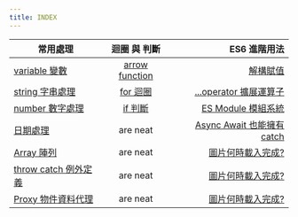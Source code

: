 ```yaml
---
title: INDEX
---
```


| 常用處理                               |             迴圈 與 判斷             |                                   ES6 進階用法 |
| -------------------------------------- | :----------------------------------: | ---------------------------------------------: |
| [variable 變數](./variable.md)         | [arrow function](./arrowFunction.md) |                 [解構賦值](./destructuring.md) |
| [string 字串處理](./string.md)         |         [for 迴圈](./for.md)         |        [...operator 擴展運算子](./operator.md) |
| [number 數字處理](./number.md)         |          [if 判斷](./if.md)          |           [ES Module 模組系統](./es6module.md) |
| [日期處理](./date.md)                  |               are neat               | [Async Await 也能擁有 catch](./async_await.md) |
| [Array 陣列](./array.md)               |               are neat               |           [圖片何時載入完成?](./imgLoading.md) |
| [throw catch 例外定義](./throw.md)     |               are neat               |           [圖片何時載入完成?](./imgLoading.md) |
| [Proxy 物件資料代理](./proxyObject.md) |               are neat               |           [圖片何時載入完成?](./imgLoading.md) |
